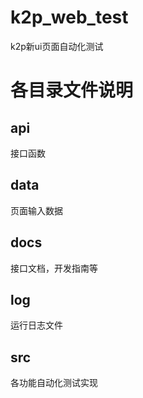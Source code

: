 # k2p_web_test
k2p新ui页面自动化测试
# 各目录文件说明
## api
接口函数

## data
页面输入数据

## docs
接口文档，开发指南等

## log
运行日志文件

## src
各功能自动化测试实现
